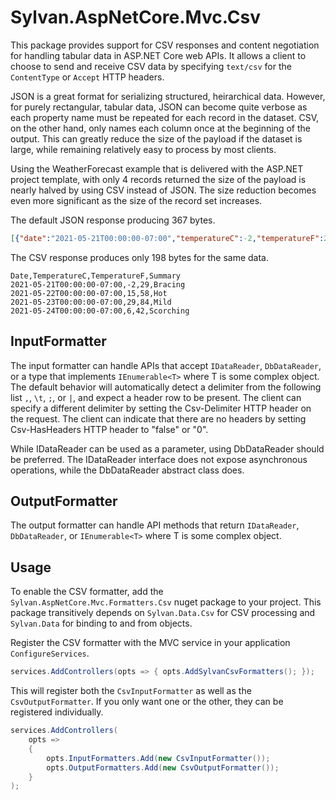 ﻿# Sylvan.AspNetCore.Mvc.Csv

This package provides support for CSV responses and content negotiation for handling tabular data in ASP.NET Core web APIs.
It allows a client to choose to send and receive CSV data by specifying `text/csv` for the `ContentType` or `Accept` HTTP headers.

JSON is a great format for serializing structured, heirarchical data. 
However, for purely rectangular, tabular data, JSON can become quite verbose as each property name must be repeated for each record in the dataset. CSV, on the other hand, only names each column once at the beginning of the output. This can greatly reduce the size of the payload if the dataset is large, while remaining relatively easy to process by most clients.

Using the WeatherForecast example that is delivered with the ASP.NET project template, with only 4 records returned the size of the payload is nearly halved by using CSV instead of JSON. The size reduction becomes even more significant as the size of the record set increases.

The default JSON response producing 367 bytes.

```JSON
[{"date":"2021-05-21T00:00:00-07:00","temperatureC":-2,"temperatureF":29,"summary":"Bracing"},{"date":"2021-05-22T00:00:00-07:00","temperatureC":15,"temperatureF":58,"summary":"Hot"},{"date":"2021-05-23T00:00:00-07:00","temperatureC":29,"temperatureF":84,"summary":"Mild"},{"date":"2021-05-24T00:00:00-07:00","temperatureC":6,"temperatureF":42,"summary":"Scorching"}]
```

The CSV response produces only 198 bytes for the same data.

```CSV
Date,TemperatureC,TemperatureF,Summary
2021-05-21T00:00:00-07:00,-2,29,Bracing
2021-05-22T00:00:00-07:00,15,58,Hot
2021-05-23T00:00:00-07:00,29,84,Mild
2021-05-24T00:00:00-07:00,6,42,Scorching
```

## InputFormatter

The input formatter can handle APIs that accept `IDataReader`, `DbDataReader`, or a type that implements `IEnumerable<T>` where T is some complex object. The default behavior will automatically detect a delimiter from the following list `,`, `\t`, `;`, or `|`, and expect a header row to be present. The client can specify a different delimiter by setting the Csv-Delimiter HTTP header on the request. The client can indicate that there are no headers by setting Csv-HasHeaders HTTP header to "false" or "0".

While IDataReader can be used as a parameter, using DbDataReader should be preferred. The IDataReader interface does not expose asynchronous operations, while the DbDataReader abstract class does.

## OutputFormatter

The output formatter can handle API methods that return `IDataReader`, `DbDataReader`, or `IEnumerable<T>` where T is some complex object.

## Usage

To enable the CSV formatter, add the `Sylvan.AspNetCore.Mvc.Formatters.Csv` nuget package to your project. This package transitively depends on `Sylvan.Data.Csv` for CSV processing and `Sylvan.Data` for binding to and from objects.

Register the CSV formatter with the MVC service in your application `ConfigureServices`.

```C#
services.AddControllers(opts => { opts.AddSylvanCsvFormatters(); });
```

This will register both the `CsvInputFormatter` as well as the `CsvOutputFormatter`. If you only want one or the other, they can be registered individually.

```C#
services.AddControllers(
    opts =>
    {
        opts.InputFormatters.Add(new CsvInputFormatter());
        opts.OutputFormatters.Add(new CsvOutputFormatter());
    }
);
```
